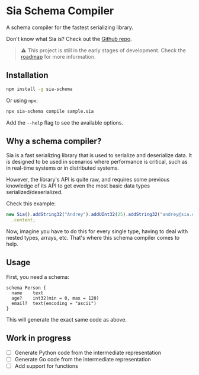 # Sia Schema Compiler

A schema compiler for the fastest serializing library.

Don't know what Sia is? Check out the [Github repo](https://github.com/pouya-eghbali/sia).

> ⚠️ This project is still in the early stages of development. Check the [roadmap](#work-in-progress) for more information.

## Installation

```bash
npm install -g sia-schema
```

Or using `npx`:

```bash
npx sia-schema compile sample.sia
```

Add the `--help` flag to see the available options.

## Why a schema compiler?

Sia is a fast serializing library that is used to serialize and deserialize data. It is designed to be used in scenarios where performance is critical, such as in real-time systems or in distributed systems.

However, the library's API is quite raw, and requires some previous knowledge of its API to get even the most basic data types serialized/deserialized.

Check this example:

```javascript
new Sia().addString32("Andrey").addUInt32(25).addString32("andrey@sia.com")
  .content;
```

Now, imagine you have to do this for every single type, having to deal with nested types, arrays, etc. That's where this schema compiler comes to help.

## Usage

First, you need a schema:

```sia
schema Person {
  name    text
  age?    int32(min = 0, max = 120)
  email?  text(encoding = "ascii")
}
```

This will generate the exact same code as above.

## Work in progress

- [ ] Generate Python code from the intermediate representation
- [ ] Generate Go code from the intermediate representation
- [ ] Add support for functions

